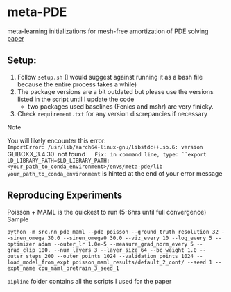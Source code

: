 # meta-PDE
meta-learning initializations for mesh-free amortization of PDE solving  
[paper](https://arxiv.org/abs/2211.01604)

## Setup:
1. Follow `setup.sh` (I would suggest against running it as a bash file because the entire process takes a while)
2. The package versions are a bit outdated but please use the versions listed in the script until I update the code
     -  two packages used baselines (Fenics and mshr) are very finicky.
4. Check `requirement.txt` for any version discrepancies if necessary

> [!NOTE]
> You will likely encounter this error:  
   `ImportError: /usr/lib/aarch64-linux-gnu/libstdc++.so.6: version `GLIBCXX_3.4.30' not found`  
   Fix: in command line, type: ``export LD_LIBRARY_PATH=$LD_LIBRARY_PATH:<your_path_to_conda_environment>/envs/meta-pde/lib`  
   `your_path_to_conda_environment` is hinted at the end of your error message  


## Reproducing Experiments
Poisson + MAML is the quickest to run (5-6hrs until full convergence)
Sample
```
python -m src.nn_pde_maml --pde poisson --ground_truth_resolution 32 --siren_omega 30.0 --siren_omega0 30.0 --viz_every 10 --log_every 5 --optimizer adam --outer_lr 1.0e-5 --measure_grad_norm_every 5 --grad_clip 100. --num_layers 3 --layer_size 64 --bc_weight 1.0 --outer_steps 200 --outer_points 1024 --validation_points 1024 --load_model_from_expt poisson_maml_results/default_2_cont/ --seed 1 --expt_name cpu_maml_pretrain_3_seed_1
```
`pipline` folder contains all the scripts I used for the paper 
